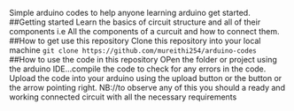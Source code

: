 Simple arduino codes to help anyone learning arduino  get started.
##Getting started
Learn the basics of circuit structure and all of their components i.e All the components of a curcuit and how to connect them.
##How to get use this repository
Clone this repository into your local machine
```git clone https://github.com/mureithi254/arduino-codes ```
##How to use the code in this repository
OPen the folder or project using the arduino IDE...compile the code to check for any errors in the code.
Upload the code into your arduino using the upload button or the button or the arrow pointing right.
NB://to observe any of this you should a ready and working connected circuit with all the necessary requirements

